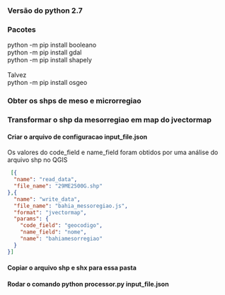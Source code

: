 ### Versão do python 2.7 <br>
### Pacotes
python -m  pip install booleano <br>
python -m  pip install gdal <br>
python -m pip install shapely  <br>
<br>
Talvez  
python -m  pip install osgeo       

### Obter os shps de meso e microrregiao

### Transformar o shp da mesorregiao em map do jvectormap

#### Criar o arquivo de configuracao input_file.json
Os valores do code_field e name_field foram obtidos por uma análise do arquivo shp no QGIS
```json
 [{
  "name": "read_data",
  "file_name": "29ME2500G.shp"
},{
  "name": "write_data",
  "file_name": "bahia_messoregiao.js",
  "format": "jvectormap",
  "params": {
    "code_field": "geocodigo",
    "name_field": "nome",
    "name": "bahiamesorregiao"
  }
}]
```

#### Copiar o arquivo shp e shx para essa pasta
#### Rodar o comando python processor.py input_file.json
